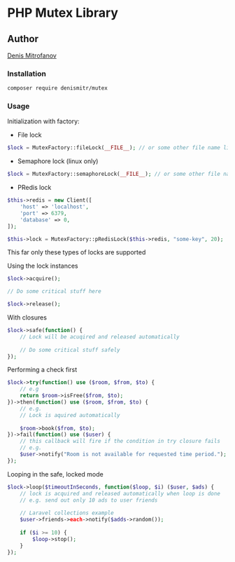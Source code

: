 # PHP Mutex Library

## Author
[Denis Mitrofanov](https://thecollection.ru)

### Installation

```bash
composer require denismitr/mutex
```

### Usage

Initialization with factory:
- File lock
```php
$lock = MutexFactory::fileLock(__FILE__); // or some other file name like /tmp/some-id
```
- Semaphore lock (linux only)
```php
$lock = MutexFactory::semaphoreLock(__FILE__); // or some other file name like /tmp/some-id
```
- PRedis lock
```php
$this->redis = new Client([
    'host' => 'localhost',
    'port' => 6379,
    'database' => 0,
]);

$this->lock = MutexFactory::pRedisLock($this->redis, "some-key", 20);
```
This far only these types of locks are supported

Using the lock instances

```php
$lock->acquire();

// Do some critical stuff here

$lock->release();
```

With closures
```php
$lock->safe(function() {
    // Lock will be acuqired and released automatically
    
    // Do some critical stuff safely
});
```

Performing a check first
```php
$lock->try(function() use ($room, $from, $to) {
    // e.g
    return $room->isFree($from, $to);
})->then(function() use ($room, $from, $to) {
    // e.g.
    // Lock is aquired automatically
    
    $room->book($from, $to);
})->fail(function() use ($user) {
    // this callback will fire if the condition in try closure fails
    // e.g.
    $user->notify("Room is not available for requested time period.");
});
```

Looping in the safe, locked mode
```php
$lock->loop($timeoutInSeconds, function($loop, $i) ($user, $ads) {
    // lock is acquired and released automatically when loop is done
    // e.g. send out only 10 ads to user friends
    
    // Laravel collections example
    $user->friends->each->notify($adds->random());
    
    if ($i >= 10) {
        $loop->stop();
    }
});
```


